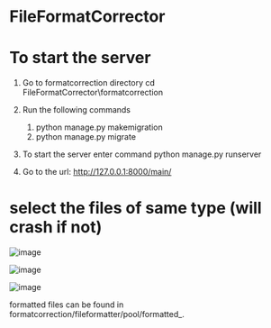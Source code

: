 # FileFormatCorrector

# To start the server
1. Go to formatcorrection directory
   cd FileFormatCorrector\formatcorrection

2. Run the following commands
   1. python manage.py makemigration
   2. python manage.py migrate

3. To start the server enter command
   python manage.py runserver

4. Go to the url: http://127.0.0.1:8000/main/

# select the files of same type (will crash if not)
  
![image](https://github.com/abhishek-batti/FileFormatCorrector/assets/146811264/7d7d4dbe-ca3f-4ee9-aa3d-9f95a2699876)

![image](https://github.com/abhishek-batti/FileFormatCorrector/assets/146811264/0020b365-8295-4598-ad69-554d600c72d2)

![image](https://github.com/abhishek-batti/FileFormatCorrector/assets/146811264/1dd43dde-0bf0-4f68-a257-94e87b6165c1)

formatted files can be found in formatcorrection/fileformatter/pool/formatted_<filename>.<filetype>
